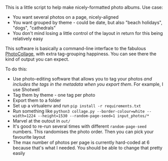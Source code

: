 This is a little script to help make nicely-formatted photo albums. Use case:

* You want several photos on a page, nicely-aligned
* You want grouped by theme - could be date, but also "beach holidays", "dogs", "cathedrals"
* You don't mind losing a little control of the layout in return for this being relatively easy

This software is basically a command-line interface to the fabulous [PhotoCollage](https://github.com/adrienverge/PhotoCollage), with extra tag-grouping happiness.  You can see there the kind of output you can expect.

To do this:

* Use photo-editing software that allows you to tag your photos *and includes the tags in the metadata when you export them*. For example, I use Shotwell
* Tag them by theme - one tag per photo
* Export them to a folder
* Set up a virtualenv and run `pip install -r requirements.txt`
* Run something like `python3 collage.py --border-colour=white --width=1224 --height=1530 --random-page-seed=1 input_photos/*`
* Marvel at the outout in `out/`
* It's good to re-run several times with different `random-page-seed` numbers. This randomises the photo order. Then you can pick your favourite layout
* The max number of photos per page is currently hard-coded at 6 because that's what I needed. You should be able to change that pretty easily
